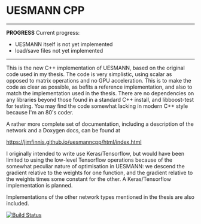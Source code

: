 UESMANN CPP
===========

---
**PROGRESS**
Current progress:
* UESMANN itself is not yet implemented
* load/save files not yet implemented

---


This is the new C++ implementation of UESMANN, based on the original
code used in my thesis. 
The code is very simplistic, using scalar as opposed to matrix operations
and no GPU acceleration. This is to make the code as clear as possible,
as befits a reference implementation, and also to match the implementation
used in the thesis. There are no dependencies on any libraries beyond
those found in a standard C++ install, and libboost-test for testing.
You may find the code somewhat lacking in modern C++ style because I'm
an 80's coder.

A rather more complete set of documentation, including a description
of the network and a Doxygen docs, can be found at

https://jimfinnis.github.io/uesmanncpp/html/index.html

I originally intended to write use Keras/Tensorflow,
but would have been limited to using the low-level Tensorflow operations
because of the somewhat peculiar nature of optimisation in UESMANN:
we descend the gradient relative to the weights for one function,
and the gradient relative to the weights times some constant for the other.
A Keras/Tensorflow implementation is planned.

Implementations of the other network types mentioned in the thesis
are also included.


[![Build Status](https://travis-ci.com/jimfinnis/uesmanncpp.svg?branch=master)](https://travis-ci.com/jimfinnis/uesmanncpp)
